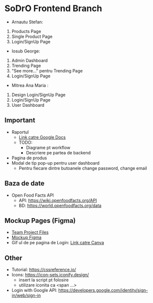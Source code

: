 # SoDrO Frontend Branch

* Arnautu Stefan:
1) Products Page
2) Single Product Page
3) Login/SignUp Page

* Iosub George:
1) Admin Dashboard
2) Trending Page
3) "See more..." pentru Trending Page
4) Login/SignUp Page


* Mitrea Ana Maria :
1) Design Login/SignUp Page
2) Login/SignUp Page
3) User Dashboard

Important
-
- Raportul
  - [Link catre Google Docs](https://docs.google.com/document/d/1EpaB2dD9dGkpIuNEiEwlLKstR_VZaf8X6zi2vS0TJ8w/edit?usp=sharing) 
  - TODO: 
    - Diagrame pt workflow
    - Descriere pe partea de backend
- Pagina de produs
- Modal de tip pop-up pentru user dashboard
  - Pentru fiecare dintre butoanele change password, change email

Baza de date
-
- Open Food Facts API
  - API: https://wiki.openfoodfacts.org/API 
  - BD: https://world.openfoodfacts.org/data

Mockup Pages (Figma)
-
- [Team Project Files](https://www.figma.com/files/project/52608614/SoDro---Team-Project?fuid=1089204224887292505)
- [Mockup Figma](https://www.figma.com/file/qEBOpYWrTUl1x5rrWwL7kO/Frontend-MockUps?node-id=260%3A2) 
- Gif ul de pe pagina de Login: [Link catre Canva](https://www.canva.com/design/DAE9xmvDLaQ/KA_Z85hGtcc97XENn50lXQ/view?utm_content=DAE9xmvDLaQ&utm_campaign=designshare&utm_medium=link2&utm_source=sharebutton)

Other
-
- Tutorial: https://cssreference.io/
- Icons: https://icon-sets.iconify.design/
  - insert la script pt folosire
  - utilizare iconita ca <span ...></span>
- Login with Google API: https://developers.google.com/identity/sign-in/web/sign-in
